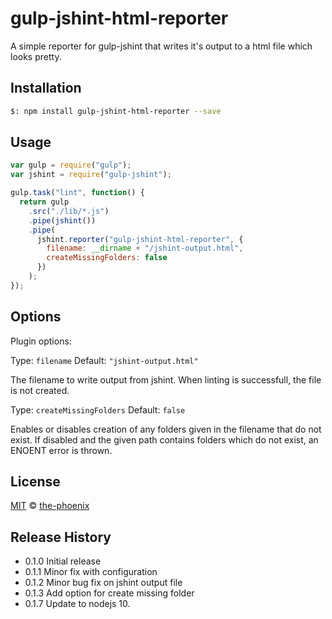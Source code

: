 # gulp-jshint-html-reporter

A simple reporter for gulp-jshint that writes it's output to a html file which looks pretty.

## Installation

```bash
$: npm install gulp-jshint-html-reporter --save
```

## Usage

```javascript
var gulp = require("gulp");
var jshint = require("gulp-jshint");

gulp.task("lint", function() {
  return gulp
    .src("./lib/*.js")
    .pipe(jshint())
    .pipe(
      jshint.reporter("gulp-jshint-html-reporter", {
        filename: __dirname + "/jshint-output.html",
        createMissingFolders: false
      })
    );
});
```

## Options

Plugin options:

Type: `filename`
Default: `"jshint-output.html"`

The filename to write output from jshint. When linting is successfull, the file is not created.

Type: `createMissingFolders`
Default: `false`

Enables or disables creation of any folders given in the filename that do not exist.
If disabled and the given path contains folders which do not exist, an ENOENT error is thrown.

## License

[MIT](http://opensource.org/licenses/MIT) © [the-phoenix](https://github.com/the-phoenix)

## Release History

- 0.1.0 Initial release
- 0.1.1 Minor fix with configuration
- 0.1.2 Minor bug fix on jshint output file
- 0.1.3 Add option for create missing folder
- 0.1.7 Update to nodejs 10.
